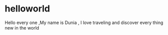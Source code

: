 # helloworld
Hello every one ,My name is Dunia , I love traveling and discover every thing new in the world 

